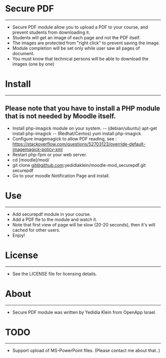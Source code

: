 # Secure PDF
----------
- Secure PDF module allow you to upload a PDF to your course, and prevent students from downloading it.
- Students will get an image of each page and not the PDF itself.
- The images are protected from "right click" to prevent saving the image.
- Module completion will be set only while user saw all pages of document.
- You must know that technical persons will be able to download the images (one by one)

# Install
---------
## Please note that you have to install a PHP module that is not needed by Moodle itself.
- Install php-imagick module on your system.
-- (debian/ubuntu) apt-get install php-imagick
-- (Redhat/Centos) yum install php-imagick
- Configure imagemagick to allow PDF reading, see : https://stackoverflow.com/questions/52703123/override-default-imagemagick-policy-xml
- Restart php-fpm or your web server.
- cd [moodle]/mod/
- git clone git@github.com:yedidiaklein/moodle-mod_securepdf.git securepdf
- Go to your moodle Notification Page and install. 

# Use
-----
- Add securepdf module in your course.
- Add a PDF fle to the module and watch it.
- Note that first view of page will be slow (20-20 seconds), then it's will cached for other users.
- Enjoy! 

# License
---
- See the LICENSE file for licensing details.

# About
-----
- Secure PDF module was written by Yedidia Klein from OpenApp Israel.

# TODO
----
- Support upload of MS-PowerPoint files. (Please contact me about that..)
